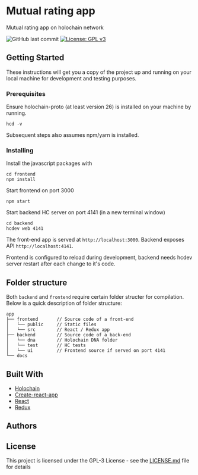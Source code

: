 # Mutual rating app 

Mutual rating app on holochain network

![GitHub last commit](https://img.shields.io/github/last-commit/HoloDen/mutual-rating.svg)
[![License: GPL v3](https://img.shields.io/badge/License-GPL%20v3-blue.svg)](https://www.gnu.org/licenses/gpl-3.0)

## Getting Started

These instructions will get you a copy of the project up and running on your local machine for development and testing purposes.

### Prerequisites

Ensure holochain-proto (at least version 26) is installed on your machine by running. 

```
hcd -v
```

Subsequent steps also assumes npm/yarn is installed.

### Installing

Install the javascript packages with

```
cd frontend
npm install
```
Start frontend on port 3000

```
npm start
```
Start backend HC server on port 4141 (in a new terminal window)
```
cd backend
hcdev web 4141
```

The front-end app is served at `http://localhost:3000`. Backend exposes API `http://localhost:4141`.

Frontend is configured to reload during development, backend needs hcdev server restart after each change to it's code.

## Folder structure

Both ``backend`` and ``frontend`` require certain folder structer for compilation. Below is a quick description of folder structure:
```
app
├── frontend       // Source code of a front-end
│   └── public     // Static files
│   └── src        // React / Redux app
├── backend        // Source code of a back-end
│   └── dna        // Holochain DNA folder
│   └── test       // HC tests
│   └── ui         // Frontend source if served on port 4141
└── docs
``` 


## Built With

* [Holochain](https://github.com/holochain/holochain-proto)
* [Create-react-app](https://github.com/facebook/create-react-app)
* [React](https://reactjs.org/)
* [Redux](https://redux.js.org/)

## Authors


## License

This project is licensed under the GPL-3 License - see the [LICENSE.md](LICENSE.md) file for details

